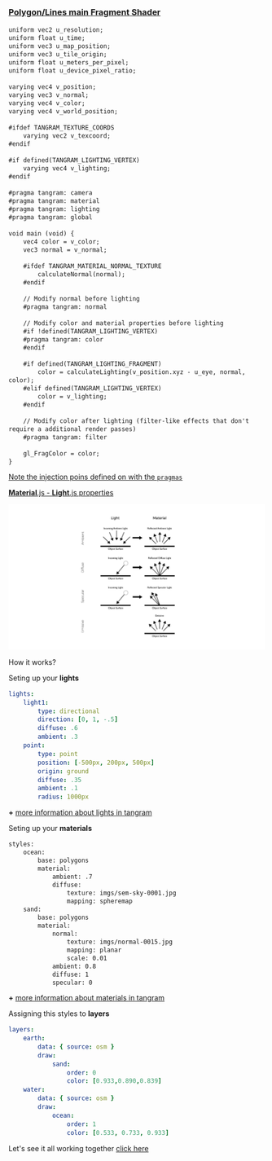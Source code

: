 <!-- .slide: data-background="#ffff" -->
### [Polygon/Lines main **Fragment** Shader](https://github.com/tangrams/tangram/blob/master/src/styles/polygons/polygons_fragment.glsl)

```
uniform vec2 u_resolution;
uniform float u_time;
uniform vec3 u_map_position;
uniform vec3 u_tile_origin;
uniform float u_meters_per_pixel;
uniform float u_device_pixel_ratio;

varying vec4 v_position;
varying vec3 v_normal;
varying vec4 v_color;
varying vec4 v_world_position;

#ifdef TANGRAM_TEXTURE_COORDS
    varying vec2 v_texcoord;
#endif

#if defined(TANGRAM_LIGHTING_VERTEX)
    varying vec4 v_lighting;
#endif

#pragma tangram: camera
#pragma tangram: material
#pragma tangram: lighting
#pragma tangram: global

void main (void) {
    vec4 color = v_color;
    vec3 normal = v_normal;

    #ifdef TANGRAM_MATERIAL_NORMAL_TEXTURE
        calculateNormal(normal);
    #endif

    // Modify normal before lighting
    #pragma tangram: normal

    // Modify color and material properties before lighting
    #if !defined(TANGRAM_LIGHTING_VERTEX)
    #pragma tangram: color
    #endif

    #if defined(TANGRAM_LIGHTING_FRAGMENT)
        color = calculateLighting(v_position.xyz - u_eye, normal, color);
    #elif defined(TANGRAM_LIGHTING_VERTEX)
        color = v_lighting;
    #endif

    // Modify color after lighting (filter-like effects that don't require a additional render passes)
    #pragma tangram: filter

    gl_FragColor = color;
}
```
[Note the injection poins defined on with the ```pragmas```](https://github.com/tangrams/tangram/tree/master/src/gl/shaders)



[**Material**.js - **Light**.js properties](https://github.com/tangrams/tangram/blob/master/src/gl/shaders/)

![](imgs/material.png)


How it works?


Seting up your **lights**
```yaml
lights:
    light1:
        type: directional
        direction: [0, 1, -.5]
        diffuse: .6
        ambient: .3
    point:
        type: point
        position: [-500px, 200px, 500px]
        origin: ground
        diffuse: .35
        ambient: .1
        radius: 1000px
```
**+** [more information about lights in tangram](https://mapzen.com/documentation/tangram/Lights-Overview/)


Seting up your **materials**
```
styles:
    ocean:
        base: polygons
        material:
            ambient: .7
            diffuse:
                texture: imgs/sem-sky-0001.jpg
                mapping: spheremap
    sand:
        base: polygons
        material:
            normal:
                texture: imgs/normal-0015.jpg
                mapping: planar
                scale: 0.01
            ambient: 0.8
            diffuse: 1
            specular: 0
```
**+** [more information about materials in tangram](https://mapzen.com/documentation/tangram/Materials-Overview/)


Assigning this styles to **layers**
```yaml
layers:
    earth:
        data: { source: osm }
        draw:
            sand:
                order: 0
                color: [0.933,0.890,0.839]
    water:
        data: { source: osm }
        draw:
            ocean:
                order: 1
                color: [0.533, 0.733, 0.933]
```


Let's see it all working together
[click here](http://tangrams.github.io/tangram-play/?scene=https://raw.githubusercontent.com/tangrams/tangram-sandbox/gh-pages/styles/sandbox.yaml)